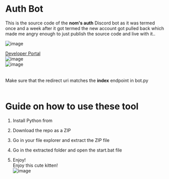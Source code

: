 # Auth Bot 
 
This is the source code of the **nom's auth** Discord bot as it was termed once and a week after it got termed the new account got pulled back which made me angry enough to just publish the source code and live with it..    
   
![image](https://i.e-z.host/t2vbfqy7.png) 
 
[Developer Portal](https://discord.com/developers/applications)  
![image](https://i.e-z.host/sc0348kj.png)   
![image](https://i.e-z.host/m9ugxrw3.png)  
<br>  
Make sure that the redirect uri matches the **index** endpoint in bot.py    
<br> 
     
# Guide on how to use these tool  
  
1. Install Python from  
  
2. Download the repo as a ZIP   
 
3. Go in your file explorer and extract the ZIP file       
  
4. Go in the extracted folder and open the start.bat file    
  
5. Enjoy!     
Enjoy this cute kitten!   
![image](https://i.e-z.host/7x11aiiw.png)     